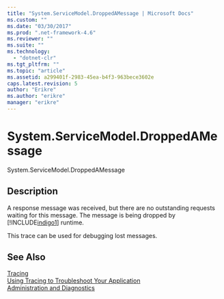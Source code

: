 ```yaml
---
title: "System.ServiceModel.DroppedAMessage | Microsoft Docs"
ms.custom: ""
ms.date: "03/30/2017"
ms.prod: ".net-framework-4.6"
ms.reviewer: ""
ms.suite: ""
ms.technology: 
  - "dotnet-clr"
ms.tgt_pltfrm: ""
ms.topic: "article"
ms.assetid: a299401f-2983-45ea-b4f3-963bece3602e
caps.latest.revision: 5
author: "Erikre"
ms.author: "erikre"
manager: "erikre"
---
```

# System.ServiceModel.DroppedAMessage
System.ServiceModel.DroppedAMessage  
  
## Description  
 A response message was received, but there are no outstanding requests waiting for this message. The message is being dropped by [!INCLUDE[indigo1](../../../../../includes/indigo1-md.md)] runtime.  
  
 This trace can be used for debugging lost messages.  
  
## See Also  
 [Tracing](../../../../../docs/framework/wcf/diagnostics/tracing/tracing.md)   
 [Using Tracing to Troubleshoot Your Application](../../../../../docs/framework/wcf/diagnostics/tracing/using-tracing-to-troubleshoot-your-application.md)   
 [Administration and Diagnostics](../../../../../docs/framework/wcf/diagnostics/administration-and-diagnostics.md)